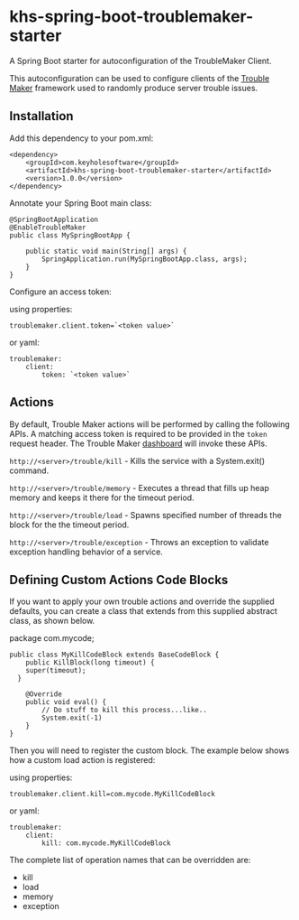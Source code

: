 # khs-spring-boot-troublemaker-starter
A Spring Boot starter for autoconfiguration of the TroubleMaker Client.

This autoconfiguration can be used to configure clients of the [Trouble Maker](https://github.com/in-the-keyhole/khs-trouble-maker) framework used to randomly produce server trouble issues.

Installation
------------
Add this dependency to your pom.xml:

	<dependency>
		<groupId>com.keyholesoftware</groupId>
		<artifactId>khs-spring-boot-troublemaker-starter</artifactId>
		<version>1.0.0</version>
	</dependency>	

Annotate your Spring Boot main class:

	@SpringBootApplication
	@EnableTroubleMaker
	public class MySpringBootApp {

		public static void main(String[] args) {
			SpringApplication.run(MySpringBootApp.class, args);
		}
	}

Configure an access token:

using properties:

	troublemaker.client.token=`<token value>`

or yaml:

	troublemaker:
		client:
			token: `<token value>`

Actions
-------	
By default, Trouble Maker actions will be performed by calling the following APIs. A matching access token is required to be provided in the `token` request header. The Trouble Maker [dashboard](https://github.com/in-the-keyhole/khs-trouble-maker) will invoke these APIs. 

`http://<server>/trouble/kill` - Kills the service with a System.exit() command. 

`http://<server>/trouble/memory` - Executes a thread that fills up heap memory and keeps it there for the timeout period.

`http://<server>/trouble/load` - Spawns specified number of threads the block for the the timeout period.

`http://<server>/trouble/exception` - Throws an exception to validate exception handling behavior of a service.


Defining Custom Actions Code Blocks
-----------------------------------
If you want to apply your own trouble actions and override the supplied defaults, you can create a class that extends from this supplied abstract class, as shown below. 

  package com.mycode;
  
	public class MyKillCodeBlock extends BaseCodeBlock {	
		public KillBlock(long timeout) {
  		super(timeout);
	  }
    
		@Override
		public void eval() {
			// Do stuff to kill this process...like..
			System.exit(-1)
		}	
	}

Then you will need to register the custom block. The example below shows how a custom load action is registered:
 
using properties:

	troublemaker.client.kill=com.mycode.MyKillCodeBlock
  
or yaml:

	troublemaker:
		client:
			kill: com.mycode.MyKillCodeBlock
  
The complete list of operation names that can be overridden are:
* kill
* load
* memory
* exception 

